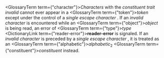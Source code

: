  



<GlossaryTerm  term={"character"}><i>Characters</i></GlossaryTerm> with the *constituent trait invalid* cannot ever appear in a <GlossaryTerm  term={"token"}><i>token</i></GlossaryTerm> except under the control of a *single escape character* . If an *invalid character* is encountered while an <GlossaryTerm  term={"object"}><i>object</i></GlossaryTerm> is being read, an error of <GlossaryTerm  term={"type"}><i>type</i></GlossaryTerm> <DictionaryLink  term={"reader-error"}><b>reader-error</b></DictionaryLink> is signaled. If an *invalid character* is preceded by a *single escape character* , it is treated as an <GlossaryTerm  term={"alphabetic"}><i>alphabetic</i></GlossaryTerm><sub>2</sub> <GlossaryTerm  term={"constituent"}><i>constituent</i></GlossaryTerm> instead. 



